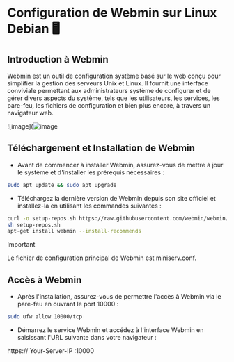 # Configuration de Webmin sur Linux Debian 🖥️

## Introduction à Webmin
Webmin est un outil de configuration système basé sur le web conçu pour simplifier la gestion des serveurs Unix et Linux. Il fournit une interface conviviale permettant aux administrateurs système de configurer et de gérer divers aspects du système, tels que les utilisateurs, les services, les pare-feu, les fichiers de configuration et bien plus encore, à travers un navigateur web.

![image](![image](https://duckduckgo.com/i/056fc676.png)

## Téléchargement et Installation de Webmin
- Avant de commencer à installer Webmin, assurez-vous de mettre à jour le système et d'installer les prérequis nécessaires :

```bash
sudo apt update && sudo apt upgrade
```

- Téléchargez la dernière version de Webmin depuis son site officiel et installez-la en utilisant les commandes suivantes :

```bash
curl -o setup-repos.sh https://raw.githubusercontent.com/webmin/webmin/master/setup-repos.sh
sh setup-repos.sh
apt-get install webmin --install-recommends

```
> [!IMPORTANT]
> Le fichier de configuration principal de Webmin est miniserv.conf.

## Accès à Webmin
- Après l'installation, assurez-vous de permettre l'accès à Webmin via le pare-feu en ouvrant le port 10000 :

```bash
sudo ufw allow 10000/tcp
```
- Démarrez le service Webmin et accédez à l'interface Webmin en saisissant l'URL suivante dans votre navigateur :

https:// Your-Server-IP :10000



